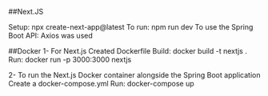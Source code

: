 ##Next.JS

  Setup: npx create-next-app@latest
  To run: npm run dev
  To use the Spring Boot API: Axios was used

##Docker
  1- For Next.js
      Created Dockerfile
      Build: docker build -t nextjs .
      Run: docker run -p 3000:3000 nextjs

  2- To run the Next.js Docker container alongside the Spring Boot application
      Create a docker-compose.yml
      Run: docker-compose up

